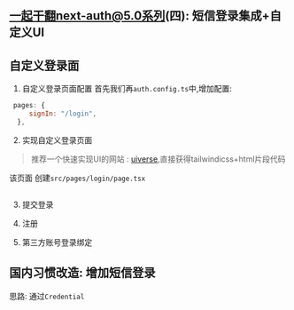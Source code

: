 ## 一起干翻next-auth@5.0系列(四): 短信登录集成+自定义UI



## 自定义登录面
1. 自定义登录页面配置
首先我们再`auth.config.ts`中,增加配置:

```javascript
 pages: {
     signIn: "/login",
  },
```

2. 实现自定义登录页面

> 推荐一个快速实现UI的网站 : [uiverse](https://uiverse.io/),直接获得tailwindicss+html片段代码

该页面
创建`src/pages/login/page.tsx` 

```javascript
```

3. 提交登录

4. 注册

5. 第三方账号登录绑定

## 国内习惯改造: 增加短信登录

思路: 通过`Credential`